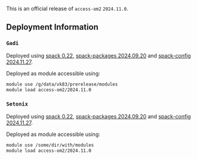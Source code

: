 This is an official release of `access-om2` `2024.11.0`.

## Deployment Information

### `Gadi`

Deployed using [spack 0.22](https://github.com/ACCESS-NRI/spack/tree/releases/0.22), [spack-packages 2024.09.20](https://github.com/ACCESS-NRI/spack-packages/releases/tag/2024.09.20) and [spack-config 2024.11.27](https://github.com/ACCESS-NRI/spack-config/releases/tag/2024.11.27).

Deployed as module accessible using:

```bash
module use /g/data/vk83/prerelease/modules
module load access-om2/2024.11.0
```

### `Setonix`

Deployed using [spack 0.22](https://github.com/ACCESS-NRI/spack/tree/releases/0.22), [spack-packages 2024.09.20](https://github.com/ACCESS-NRI/spack-packages/releases/tag/2024.09.20) and [spack-config 2024.11.27](https://github.com/ACCESS-NRI/spack-config/releases/tag/2024.11.27).

Deployed as module accessible using:

```bash
module use /some/dir/with/modules
module load access-om2/2024.11.0
```
